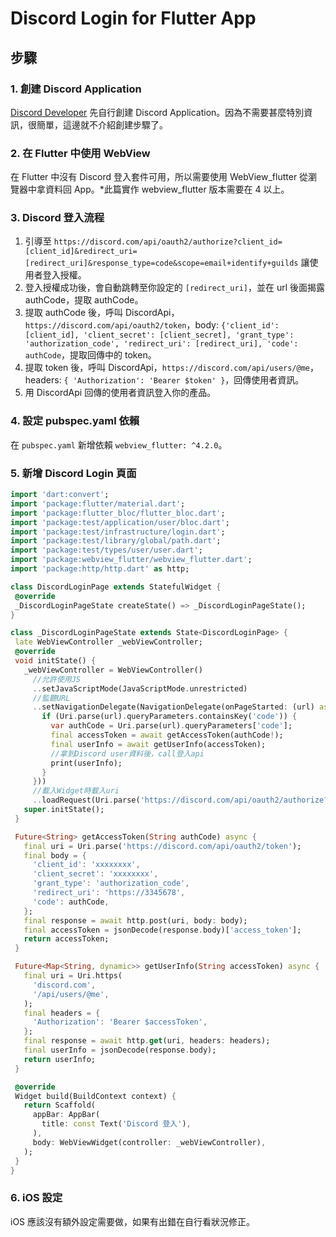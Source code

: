 # Discord Login for Flutter App

## 步驟

### 1. 創建 Discord Application

[Discord Developer](https://discord.com/developers/applications)
先自行創建 Discord Application。因為不需要甚麼特別資訊，很簡單，這邊就不介紹創建步驟了。

### 2. 在 Flutter 中使用 WebView

在 Flutter 中沒有 Discord 登入套件可用，所以需要使用 WebView_flutter 從瀏覽器中拿資料回 App。*此篇實作 webview_flutter 版本需要在 4 以上。

### 3. Discord 登入流程

1. 引導至 `https://discord.com/api/oauth2/authorize?client_id=[client_id]&redirect_uri=[redirect_uri]&response_type=code&scope=email+identify+guilds` 讓使用者登入授權。
2. 登入授權成功後，會自動跳轉至你設定的 `[redirect_uri]`，並在 url 後面揭露 authCode，提取 authCode。
3. 提取 authCode 後，呼叫 DiscordApi，`https://discord.com/api/oauth2/token`，body: `{'client_id': [client_id], 'client_secret': [client_secret], 'grant_type': 'authorization_code', 'redirect_uri': [redirect_uri], 'code': authCode`，提取回傳中的 token。
4. 提取 token 後，呼叫 DiscordApi，`https://discord.com/api/users/@me`，headers: `{ 'Authorization': 'Bearer $token' }`，回傳使用者資訊。
5. 用 DiscordApi 回傳的使用者資訊登入你的產品。

### 4. 設定 pubspec.yaml 依賴

在 `pubspec.yaml` 新增依賴 `webview_flutter: ^4.2.0`。

### 5. 新增 Discord Login 頁面

```dart
import 'dart:convert';
import 'package:flutter/material.dart';
import 'package:flutter_bloc/flutter_bloc.dart';
import 'package:test/application/user/bloc.dart';
import 'package:test/infrastructure/login.dart';
import 'package:test/library/global/path.dart';
import 'package:test/types/user/user.dart';
import 'package:webview_flutter/webview_flutter.dart';
import 'package:http/http.dart' as http;

class DiscordLoginPage extends StatefulWidget {
 @override
 _DiscordLoginPageState createState() => _DiscordLoginPageState();
}

class _DiscordLoginPageState extends State<DiscordLoginPage> {
 late WebViewController _webViewController;
 @override
 void initState() {
   _webViewController = WebViewController()
     //允許使用JS
     ..setJavaScriptMode(JavaScriptMode.unrestricted)
     //監聽URL
     ..setNavigationDelegate(NavigationDelegate(onPageStarted: (url) async {
       if (Uri.parse(url).queryParameters.containsKey('code')) {
         var authCode = Uri.parse(url).queryParameters['code'];
         final accessToken = await getAccessToken(authCode!);
         final userInfo = await getUserInfo(accessToken);
         //拿到Discord user資料後，call登入api
         print(userInfo);
       }
     }))
     //載入Widget時載入uri
     ..loadRequest(Uri.parse('https://discord.com/api/oauth2/authorize?client_id=859351116579209226&redirect_uri=https://sports.zbdigital.net/Live&response_type=code&scope=email+identify+guilds'));
   super.initState();
 }

 Future<String> getAccessToken(String authCode) async {
   final uri = Uri.parse('https://discord.com/api/oauth2/token');
   final body = {
     'client_id': 'xxxxxxxx',
     'client_secret': 'xxxxxxxx',
     'grant_type': 'authorization_code',
     'redirect_uri': 'https://3345678',
     'code': authCode,
   };
   final response = await http.post(uri, body: body);
   final accessToken = jsonDecode(response.body)['access_token'];
   return accessToken;
 }

 Future<Map<String, dynamic>> getUserInfo(String accessToken) async {
   final uri = Uri.https(
     'discord.com',
     '/api/users/@me',
   );
   final headers = {
     'Authorization': 'Bearer $accessToken',
   };
   final response = await http.get(uri, headers: headers);
   final userInfo = jsonDecode(response.body);
   return userInfo;
 }

 @override
 Widget build(BuildContext context) {
   return Scaffold(
     appBar: AppBar(
       title: const Text('Discord 登入'),
     ),
     body: WebViewWidget(controller: _webViewController),
   );
 }
}
```

### 6. iOS 設定

iOS 應該沒有額外設定需要做，如果有出錯在自行看狀況修正。
